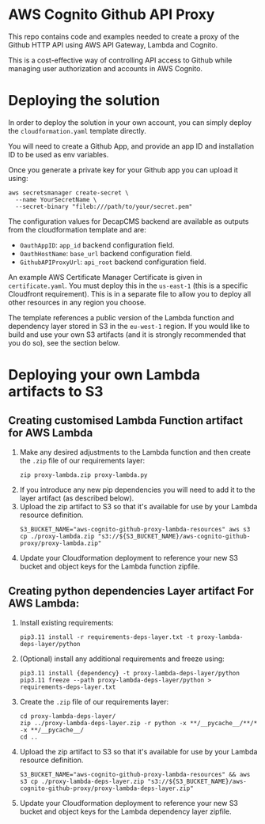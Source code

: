 # AWS Cognito Github API Proxy

This repo contains code and examples needed to create a proxy of the Github HTTP API using AWS API Gateway, Lambda and Cognito.

This is a cost-effective way of controlling API access to Github while managing user authorization and accounts in AWS Cognito. 

# Deploying the solution

In order to deploy the solution in your own account, you can simply deploy the `cloudformation.yaml` template directly.

You will need to create a Github App, and provide an app ID and installation ID to be used as env variables.

Once you generate a private key for your Github app you can upload it using:
```shell
aws secretsmanager create-secret \
  --name YourSecretName \
  --secret-binary "fileb:///path/to/your/secret.pem"
```

The configuration values for DecapCMS backend are available as outputs from the cloudformation template and are:
- `OauthAppID`: `app_id` backend configuration field.
- `OauthHostName`: `base_url` backend configuration field.
- `GithubAPIProxyUrl`: `api_root` backend configuration field.

An example AWS Certificate Manager Certificate is given in `certificate.yaml`. 
You must deploy this in the `us-east-1` (this is a specific Cloudfront requirement).
This is in a separate file to allow you to deploy all other resources in any region you choose. 

The template references a public version of the Lambda function and dependency layer stored in S3 in the `eu-west-1` region.
If you would like to build and use your own S3 artifacts (and it is strongly recommended that you do so), see the section below.

# Deploying your own Lambda artifacts to S3

## Creating customised Lambda Function artifact for AWS Lambda

1. Make any desired adjustments to the Lambda function and then create the `.zip` file of our requirements layer:
    ```shell
    zip proxy-lambda.zip proxy-lambda.py 
    ```
2. If you introduce any new pip dependencies you will need to add it to the layer artifact (as described below). 
3. Upload the zip artifact to S3 so that it's available for use by your Lambda resource definition.
    ```shell
    S3_BUCKET_NAME="aws-cognito-github-proxy-lambda-resources" aws s3 cp ./proxy-lambda.zip "s3://${S3_BUCKET_NAME}/aws-cognito-github-proxy/proxy-lambda.zip"
    ```
4. Update your Cloudformation deployment to reference your new S3 bucket and object keys for the Lambda function zipfile.

## Creating python dependencies Layer artifact For AWS Lambda:

1. Install existing requirements:
    ```shell
    pip3.11 install -r requirements-deps-layer.txt -t proxy-lambda-deps-layer/python
    ```
2. (Optional) install any additional requirements and freeze using:
   ```shell
   pip3.11 install {dependency} -t proxy-lambda-deps-layer/python
   pip3.11 freeze --path proxy-lambda-deps-layer/python > requirements-deps-layer.txt      
   ```
3. Create the `.zip` file of our requirements layer:
   ```shell
   cd proxy-lambda-deps-layer/
   zip ../proxy-lambda-deps-layer.zip -r python -x **/__pycache__/**/* -x **/__pycache__/
   cd ..
   ```
4. Upload the zip artifact to S3 so that it's available for use by your Lambda resource definition.
   ```shell
   S3_BUCKET_NAME="aws-cognito-github-proxy-lambda-resources" && aws s3 cp ./proxy-lambda-deps-layer.zip "s3://${S3_BUCKET_NAME}/aws-cognito-github-proxy/proxy-lambda-deps-layer.zip"
   ```
5. Update your Cloudformation deployment to reference your new S3 bucket and object keys for the Lambda dependency layer zipfile.
